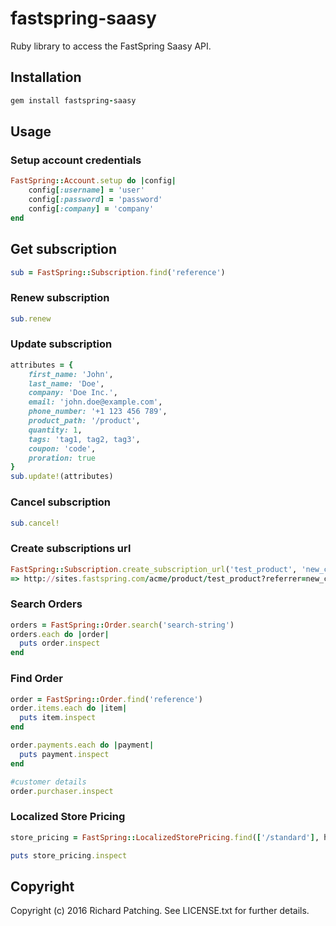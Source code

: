 # fastspring-saasy

Ruby library to access the FastSpring Saasy API.

## Installation

```ruby
gem install fastspring-saasy
```

## Usage

### Setup account credentials
```ruby
FastSpring::Account.setup do |config|
	config[:username] = 'user'
    config[:password] = 'password'
   	config[:company] = 'company'
end
```

## Get subscription
```ruby
sub = FastSpring::Subscription.find('reference')
```

### Renew subscription
```ruby
sub.renew
```

### Update subscription
```ruby
attributes = {
	first_name: 'John',
    last_name: 'Doe',
    company: 'Doe Inc.',
    email: 'john.doe@example.com',
    phone_number: '+1 123 456 789',
    product_path: '/product',
    quantity: 1,
    tags: 'tag1, tag2, tag3',
    coupon: 'code',
    proration: true
}
sub.update!(attributes)
```

### Cancel subscription
```ruby
sub.cancel!
```

### Create subscriptions url
```ruby
FastSpring::Subscription.create_subscription_url('test_product', 'new_co')
=> http://sites.fastspring.com/acme/product/test_product?referrer=new_co
```

### Search Orders
```ruby
orders = FastSpring::Order.search('search-string')
orders.each do |order|
  puts order.inspect
end
```

### Find Order
```ruby
order = FastSpring::Order.find('reference')
order.items.each do |item|
  puts item.inspect
end

order.payments.each do |payment|
  puts payment.inspect
end

#customer details
order.purchaser.inspect
```

### Localized Store Pricing
```ruby
store_pricing = FastSpring::LocalizedStorePricing.find(['/standard'], http_request)

puts store_pricing.inspect
```

## Copyright

Copyright (c) 2016 Richard Patching. See LICENSE.txt for further details.